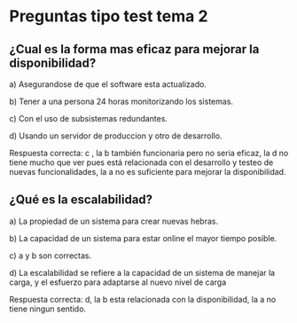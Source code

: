 # Preguntas tipo test tema 2

## ¿Cual es la forma mas eficaz para mejorar la disponibilidad? 

a) Asegurandose de que el software esta actualizado.

b) Tener a una persona 24 horas monitorizando los sistemas.

c) Con el uso de subsistemas redundantes.

d) Usando un servidor de produccion y otro de desarrollo.

Respuesta correcta: c , la b también funcionaria pero no seria eficaz, la d no tiene mucho que ver pues está relacionada con el
desarrollo y testeo de nuevas funcionalidades, la a no es suficiente para mejorar la disponibilidad.

## ¿Qué es la escalabilidad?

a) La propiedad de un sistema para crear nuevas hebras.

b) La capacidad de un sistema para estar online el mayor tiempo posible.

c) a y b son correctas.

d) La escalabilidad se refiere a la capacidad de un sistema de manejar la carga, y el esfuerzo para adaptarse al nuevo nivel de carga

Respuesta correcta: d, la b esta relacionada con la disponibilidad, la a no tiene ningun sentido.
